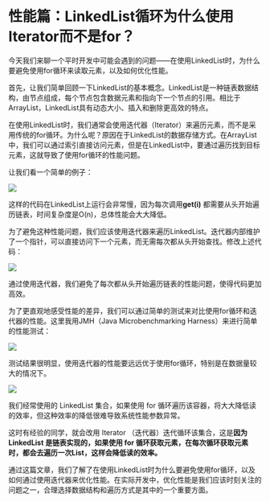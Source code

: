 # 性能篇：LinkedList循环为什么使用Iterator而不是for？
今天我们来聊一个平时开发中可能会遇到的问题——在使用LinkedList时，为什么要避免使用for循环来读取元素，以及如何优化性能。

首先，让我们简单回顾一下LinkedList的基本概念。LinkedList是一种链表数据结构，由节点组成，每个节点包含数据元素和指向下一个节点的引用。相比于ArrayList，LinkedList具有动态大小、插入和删除更高效的特点。

在使用LinkedList时，我们通常会使用迭代器（Iterator）来遍历元素，而不是采用传统的for循环。为什么呢？原因在于LinkedList的数据存储方式。在ArrayList中，我们可以通过索引直接访问元素，但是在LinkedList中，要通过遍历找到目标元素，这就导致了使用for循环的性能问题。

让我们看一个简单的例子：

![](https://p3-juejin.byteimg.com/tos-cn-i-k3u1fbpfcp/dfac41c75a974818893d19fb26d5a232~tplv-k3u1fbpfcp-jj-mark:3024:0:0:0:q75.awebp#?w=1070&h=386&s=41553&e=jpg&b=fcf8f8)
[](https://link.juejin.cn/?target=)

这样的代码在LinkedList上运行会非常慢，因为每次调用**get(i)** 都需要从头开始遍历链表，时间复杂度是O(n)，总体性能会大大降低。

为了避免这种性能问题，我们应该使用迭代器来遍历LinkedList。迭代器内部维护了一个指针，可以直接访问下一个元素，而无需每次都从头开始查找。修改上述代码：

![](https://p3-juejin.byteimg.com/tos-cn-i-k3u1fbpfcp/7085740363bd4ac3827908d7e1239cf1~tplv-k3u1fbpfcp-jj-mark:3024:0:0:0:q75.awebp#?w=1072&h=418&s=46655&e=jpg&b=fcfafa)
[](https://link.juejin.cn/?target=)

通过使用迭代器，我们避免了每次都从头开始遍历链表的性能问题，使得代码更加高效。

为了更直观地感受性能的差异，我们可以通过简单的测试来对比使用for循环和迭代器的性能。这里我用JMH（Java Microbenchmarking Harness）来进行简单的性能测试：

![](https://p3-juejin.byteimg.com/tos-cn-i-k3u1fbpfcp/ed1799d66573405485ed7378e1b141c5~tplv-k3u1fbpfcp-jj-mark:3024:0:0:0:q75.awebp#?w=1080&h=1235&s=126431&e=jpg&b=fcfbfb)
[](https://link.juejin.cn/?target=)

测试结果很明显，使用迭代器的性能要远远优于使用for循环，特别是在数据量较大的情况下。

![](https://p3-juejin.byteimg.com/tos-cn-i-k3u1fbpfcp/31754a99b4ab4f1bb4ed0c8cfe711a07~tplv-k3u1fbpfcp-jj-mark:3024:0:0:0:q75.awebp#?w=760&h=480&s=23468&e=jpg&b=333333)
[](https://link.juejin.cn/?target=)

我们经常使用的 LinkedList 集合，如果使用 for 循环遍历该容器，将大大降低读的效率，但这种效率的降低很难导致系统性能参数异常。

这时有经验的同学，就会改用 Iterator （迭代器）迭代循环该集合，这是**因为 LinkedList 是链表实现的，如果使用 for 循环获取元素，在每次循环获取元素时，都会去遍历一次List，这样会降低读的效率。** 

通过这篇文章，我们了解了在使用LinkedList时为什么要避免使用for循环，以及如何通过使用迭代器来优化性能。在实际开发中，优化性能是我们应该时刻关注的问题之一，合理选择数据结构和遍历方式是其中的一个重要方面。
